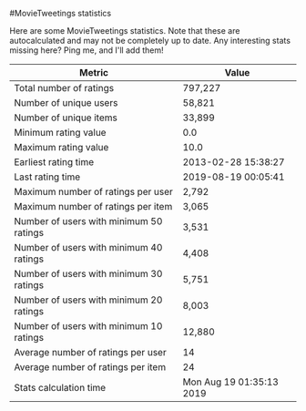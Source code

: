 #MovieTweetings statistics

Here are some MovieTweetings statistics. Note that these are autocalculated and may not be completely up to date. Any interesting stats missing here? Ping me, and I'll add them!

Metric | Value
--- | ---
Total number of ratings                 | 797,227
Number of unique users                  | 58,821
Number of unique items                  | 33,899
Minimum rating value                    | 0.0
Maximum rating value                    | 10.0
Earliest rating time                    | 2013-02-28 15:38:27
Last rating time                        | 2019-08-19 00:05:41
Maximum number of ratings per user      | 2,792
Maximum number of ratings per item      | 3,065
Number of users with minimum 50 ratings | 3,531
Number of users with minimum 40 ratings | 4,408
Number of users with minimum 30 ratings | 5,751
Number of users with minimum 20 ratings | 8,003
Number of users with minimum 10 ratings | 12,880
Average number of ratings per user      | 14
Average number of ratings per item      | 24
Stats calculation time                  | Mon Aug 19 01:35:13 2019

